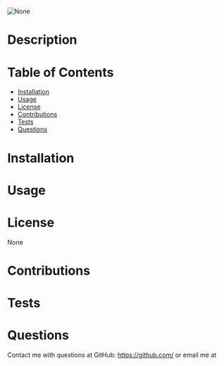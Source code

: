 
# 
![None](https://img.shields.io/badge/license-None-brightgreen)

# Description


# Table of Contents
* [Installation](#installation)
* [Usage](#usage)
* [License](#license)
* [Contributions](#contributions)
* [Tests](#tests)
* [Questions](#questions)

# Installation


# Usage


# License
None

# Contributions


# Tests


# Questions
Contact me with questions at GitHub: https://github.com/
or email me at 

